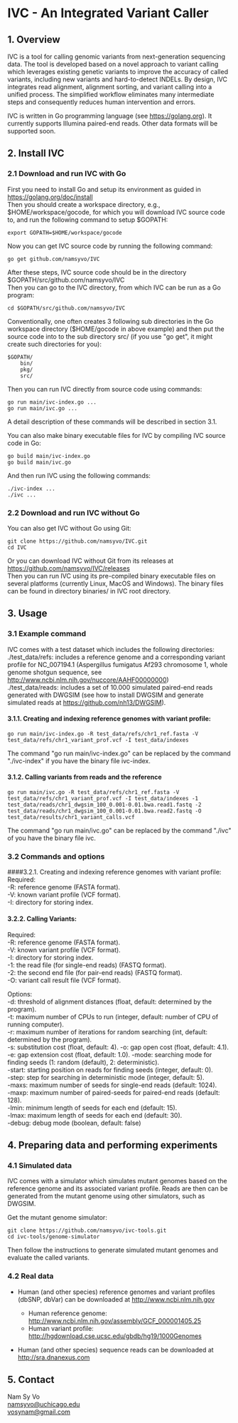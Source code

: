 # IVC - An Integrated Variant Caller


## 1. Overview

IVC is a tool for calling genomic variants from next-generation sequencing data. The tool is developed based on a novel approach to variant calling which leverages existing genetic variants to improve the accuracy of called variants, including new variants and hard-to-detect INDELs. By design, IVC integrates read alignment, alignment sorting, and variant calling into a unified process. The simplified workflow eliminates many intermediate steps and consequently reduces human intervention and errors.

IVC is written in Go programming language (see https://golang.org). It currently supports Illumina paired-end reads. Other data formats will be supported soon.


## 2. Install IVC

### 2.1 Download and run IVC with Go
First you need to install Go and setup its environment as guided in https://golang.org/doc/install   
Then you should create a workspace directory, e.g., $HOME/workspace/gocode, for which you will download IVC source code to, and run the following command to setup $GOPATH:   
```
export GOPATH=$HOME/workspace/gocode
```
Now you can get IVC source code by running the following command:   
```
go get github.com/namsyvo/IVC
```
After these steps, IVC source code should be in the directory $GOPATH/src/github.com/namsyvo/IVC   
Then you can go to the IVC directory, from which IVC can be run as a Go program:   
```
cd $GOPATH/src/github.com/namsyvo/IVC
```
Conventionally, one often creates 3 following sub directories in the Go workspace directory ($HOME/gocode in above example) and then put the source code into to the sub directory src/ (if you use "go get", it might create such directories for you):   
```
$GOPATH/   
    bin/   
    pkg/   
    src/
```

Then you can run IVC directly from source code using commands:   
```
go run main/ivc-index.go ...
go run main/ivc.go ...
```

A detail description of these commands will be described in section 3.1.

You can also make binary executable files for IVC by compiling IVC source code in Go:   
```
go build main/ivc-index.go 
go build main/ivc.go
```
And then run IVC using the following commands:
```
./ivc-index ...
./ivc ...
```

### 2.2 Download and run IVC without Go
You can also get IVC without Go using Git:   
```
git clone https://github.com/namsyvo/IVC.git
cd IVC
```
Or you can download IVC without Git from its releases at https://github.com/namsyvo/IVC/releases   
Then you can run IVC using its pre-compiled binary executable files on several platforms (currently Linux, MacOS and Windows). The binary files can be found in directory binaries/ in IVC root directory.

## 3. Usage

### 3.1 Example command
IVC comes with a test dataset which includes the following directories:   
./test_data/refs: includes a reference genome and a corresponding variant profile for NC_007194.1 (Aspergillus fumigatus Af293 chromosome 1, whole genome shotgun sequence, see http://www.ncbi.nlm.nih.gov/nuccore/AAHF00000000)   
./test_data/reads: includes a set of 10.000 simulated paired-end reads generated with DWGSIM (see how to install DWGSIM and generate simulated reads at https://github.com/nh13/DWGSIM).

#### 3.1.1. Creating and indexing reference genomes with variant profile:
```
go run main/ivc-index.go -R test_data/refs/chr1_ref.fasta -V test_data/refs/chr1_variant_prof.vcf -I test_data/indexes
```
The command "go run main/ivc-index.go" can be replaced by the command "./ivc-index" if you have the binary file ivc-index.

#### 3.1.2. Calling variants from reads and the reference
```
go run main/ivc.go -R test_data/refs/chr1_ref.fasta -V test_data/refs/chr1_variant_prof.vcf -I test_data/indexes -1 test_data/reads/chr1_dwgsim_100_0.001-0.01.bwa.read1.fastq -2 test_data/reads/chr1_dwgsim_100_0.001-0.01.bwa.read2.fastq -O test_data/results/chr1_variant_calls.vcf
```
The command "go run main/ivc.go" can be replaced by the command "./ivc" of you have the binary file ivc.

### 3.2 Commands and options

####3.2.1. Creating and indexing reference genomes with variant profile:
Required:   
	-R: reference genome (FASTA format).  
	-V: known variant profile (VCF format).  
	-I: directory for storing index.

#### 3.2.2. Calling Variants:
Required:   
	-R: reference genome (FASTA format).  
	-V: known variant profile (VCF format).  
	-I: directory for storing index.  
	-1: the read file (for single-end reads) (FASTQ format).  
	-2: the second end file (for pair-end reads) (FASTQ format).  
	-O: variant call result file (VCF format).  

Options:   
	-d: threshold of alignment distances (float, default: determined by the program).  
	-t: maximum number of CPUs to run (integer, default: number of CPU of running computer).  
	-r: maximum number of iterations for random searching (int, default: determined by the program).  
	-s: substitution cost (float, default: 4). 
	-o: gap open cost (float, default: 4.1). 
	-e: gap extension cost (float, default: 1.0). 
	-mode: searching mode for finding seeds (1: random (default), 2: deterministic).  
	-start: starting position on reads for finding seeds (integer, default: 0).  
	-step: step for searching in deterministic mode (integer, default: 5).  
	-maxs: maximum number of seeds for single-end reads (default: 1024).  
	-maxp: maximum number of paired-seeds for paired-end reads (default: 128).  
	-lmin: minimum length of seeds for each end (default: 15).  
	-lmax: maximum length of seeds for each end (default: 30).  
	-debug: debug mode (boolean, default: false)

## 4. Preparing data and performing experiments

### 4.1 Simulated data
IVC comes with a simulator which simulates mutant genomes based on the reference genome and its associated variant profile. Reads are then can be generated from the mutant genome using other simulators, such as DWGSIM.

Get the mutant genome simulator:   
```
git clone https://github.com/namsyvo/ivc-tools.git
cd ivc-tools/genome-simulator
```
Then follow the instructions to generate simulated mutant genomes and evaluate the called variants.


### 4.2 Real data
* Human (and other species) reference genomes and variant profiles (dbSNP, dbVar) can be downloaded at http://www.ncbi.nlm.nih.gov   
	* Human reference genome: http://www.ncbi.nlm.nih.gov/assembly/GCF_000001405.25   
	* Human variant profile: http://hgdownload.cse.ucsc.edu/gbdb/hg19/1000Genomes   

* Human (and other species) sequence reads can be downloaded at http://sra.dnanexus.com


## 5. Contact

Nam Sy Vo   
namsyvo@uchicago.edu   
vosynam@gmail.com
